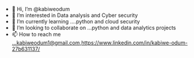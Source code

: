 - 👋 Hi, I’m @kabiweodum
- 👀 I’m interested in Data analysis and Cyber security
- 🌱 I’m currently learning ....python and cloud security
- 💞️ I’m looking to collaborate on ...python and data analytics projects
- 📫 How to reach me ...kabiweodum1@gmail.com,https://www.linkedin.com/in/kabiwe-odum-27b631137/

<!---
kabiweodum/kabiweodum is a ✨ special ✨ repository because its `README.md` (this file) appears on your GitHub profile.
You can click the Preview link to take a look at your changes.
--->
